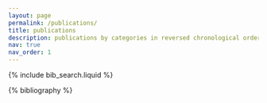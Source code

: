 ```yaml
---
layout: page
permalink: /publications/
title: publications
description: publications by categories in reversed chronological order. 
nav: true
nav_order: 1
---
```


<!-- _pages/publications.md -->

<!-- Bibsearch Feature -->

{% include bib_search.liquid %}

<div class="publications">

{% bibliography %}

</div>

